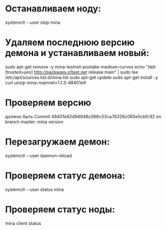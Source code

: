 # Останавливаем ноду:
systemctl --user stop mina

# Удаляем последнюю версию демона и устанавливаем новый:
sudo apt-get remove -y mina-testnet-postake-medium-curves
echo "deb [trusted=yes] http://packages.o1test.net release main" | sudo tee /etc/apt/sources.list.d/mina.list
sudo apt-get update
sudo apt-get install -y curl unzip mina-mainnet=1.1.3-48401e9

# Проверяем версию 
должно быть Commit 48401e92d94948c066c03ca76326c065e5cbfc92 on branch master:
mina version

# Перезагружаем демон:
systemctl --user daemon-reload

# Проверяем статус демона:
systemctl --user status mina

# Проверяем статус ноды:
mina client status
